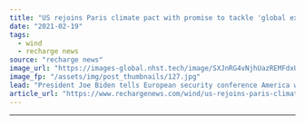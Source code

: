 ```yaml
---
title: "US rejoins Paris climate pact with promise to tackle 'global existential crisis'"
date: "2021-02-19"
tags: 
  - wind
  - recharge news
source: "recharge news"
image_url: "https://images-global.nhst.tech/image/SXJnRG4vNjhUazREMFdxUUsxdUV3SG41TERuK09FRHZyK29KRGV6aXc3dz0=/nhst/binary/2e08c3930baeb6a90b348d7958c53609"
image_fp: "/assets/img/post_thumbnails/127.jpg"
lead: "President Joe Biden tells European security conference America will lead renewed efforts to slow global heating, with new more ambitious targets to be revealed on Earth Day in April"
article_url: "https://www.rechargenews.com/wind/us-rejoins-paris-climate-pact-with-promise-to-tackle-global-existential-crisis/2-1-966755"
---
```


---
